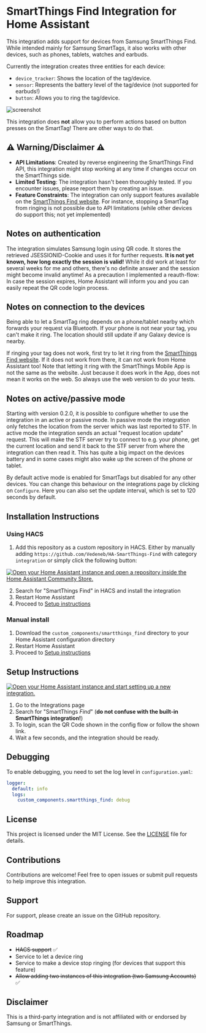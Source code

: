 
# SmartThings Find Integration for Home Assistant

This integration adds support for devices from Samsung SmartThings Find. While intended mainly for Samsung SmartTags, it also works with other devices, such as phones, tablets, watches and earbuds.

Currently the integration creates three entities for each device:
* `device_tracker`: Shows the location of the tag/device.
* `sensor`: Represents the battery level of the tag/device (not supported for earbuds!)
* `button`: Allows you to ring the tag/device.

![screenshot](media/screenshot_1.png)

This integration does **not** allow you to perform actions based on button presses on the SmartTag! There are other ways to do that.


## ⚠️ Warning/Disclaimer ⚠️

- **API Limitations**: Created by reverse engineering the SmartThings Find API, this integration might stop working at any time if changes occur on the SmartThings side.
- **Limited Testing**: The integration hasn't been thoroughly tested. If you encounter issues, please report them by creating an issue.
- **Feature Constraints**: The integration can only support features available on the [SmartThings Find website](https://smartthingsfind.samsung.com/). For instance, stopping a SmartTag from ringing is not possible due to API limitations (while other devices do support this; not yet implemented)

## Notes on authentication
The integration simulates Samsung login using QR code. It stores the retrieved JSESSIONID-Cookie and uses it for further requests. **It is not yet known, how long exactly the session is valid!** While it did work at least for several weeks for me and others, there's no definite answer and the session might become invalid anytime! As a precaution I implemented a reauth-flow: In case the session expires, Home Assistant will inform you and you can easily repeat the QR code login process.

## Notes on connection to the devices
Being able to let a SmartTag ring depends on a phone/tablet nearby which forwards your request via Bluetooth. If your phone is not near your tag, you can't make it ring. The location should still update if any Galaxy device is nearby. 

If ringing your tag does not work, first try to let it ring from the [SmartThings Find website](https://smartthingsfind.samsung.com/). If it does not work from there, it can not work from Home Assistant too! Note that letting it ring with the SmartThings Mobile App is not the same as the website. Just because it does work in the App, does not mean it works on the web. So always use the web version to do your tests.

## Notes on active/passive mode

Starting with version 0.2.0, it is possible to configure whether to use the integration in an active or passive mode. In passive mode the integration only fetches the location from the server which was last reported to STF. In active mode the integration sends an actual "request location update" request. This will make the STF server try to connect to e.g. your phone, get the current location and send it back to the STF server from where the integration can then read it. This has quite a big impact on the devices battery and in some cases might also wake up the screen of the phone or tablet.

By default active mode is enabled for SmartTags but disabled for any other devices. You can change this behaviour on the integrations page by clicking on `Configure`. Here you can also set the update interval, which is set to 120 seconds by default.


## Installation Instructions

### Using HACS

1. Add this repository as a custom repository in HACS. Either by manually adding `https://github.com/Vedeneb/HA-SmartThings-Find` with category `integration` or simply click the following button:

[![Open your Home Assistant instance and open a repository inside the Home Assistant Community Store.](https://my.home-assistant.io/badges/hacs_repository.svg)](https://my.home-assistant.io/redirect/hacs_repository/?owner=Vedeneb&repository=HA-SmartThings-Find&category=integration)

2. Search for "SmartThings Find" in HACS and install the integration
3. Restart Home Assistant
4. Proceed to [Setup instructions](#setup-instructions)

### Manual install

1. Download the `custom_components/smartthings_find` directory to your Home Assistant configuration directory
2. Restart Home Assistant
3. Proceed to [Setup instructions](#setup-instructions)

## Setup Instructions

[![Open your Home Assistant instance and start setting up a new integration.](https://my.home-assistant.io/badges/config_flow_start.svg)](https://my.home-assistant.io/redirect/config_flow_start/?domain=smartthings_find)

1. Go to the Integrations page
2. Search for "SmartThings *Find*" (**do not confuse with the built-in SmartThings integration!**)
3. To login, scan the QR Code shown in the config flow or follow the shown link.
4. Wait a few seconds, and the integration should be ready.

## Debugging

To enable debugging, you need to set the log level in `configuration.yaml`:

```yaml
logger:
  default: info
  logs:
    custom_components.smartthings_find: debug
```

## License

This project is licensed under the MIT License. See the [LICENSE](LICENSE) file for details.

## Contributions

Contributions are welcome! Feel free to open issues or submit pull requests to help improve this integration.

## Support

For support, please create an issue on the GitHub repository.

## Roadmap

- ~~HACS support~~ ✅
- Service to let a device ring
- Service to make a device stop ringing (for devices that support this feature)
- ~~Allow adding two instances of this integration (two Samsung Accounts)~~ ✅

## Disclaimer

This is a third-party integration and is not affiliated with or endorsed by Samsung or SmartThings.
